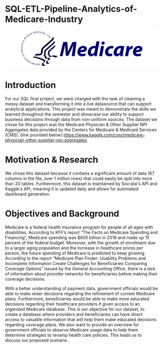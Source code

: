 # SQL-ETL-Pipeline-Analytics-of-Medicare-Industry
<img src="medicare.png">

<h1>Introduction</h1>
  
For our SQL final project, we were charged with the task of cleaning a messy dataset and transforming it into a live datasource that can support analytical applications. This project was meant to demonstrate the skills we learned throughout the semester and showcase our ability to support business decisions through data from non-uniform sources. The dataset we chose for this project was the Medicare Physician & Other Supplier NPI Aggregates data provided by the Centers for Medicare & Medicaid Services (CMS). (link provided below)
https://www.kaggle.com/cms/medicare-physician-other-supplier-npi-aggregates


<h1>Motivation & Research</h1>
We chose this dataset because it contains a significant amount of data (67 columns in the file, over 1 million rows) that could easily be split into more than 20 tables. Furthermore, this dataset is maintained by Socrata's API and Kaggle's API, meaning it is updated daily and allows for automated dashboard generation. 

<h1>Objectives and Background</h1>
<p>Medicare is a federal health insurance program for people of all ages with disabilities. According to KFF’s report “The Facts on Medicare Spending and Financing”, Medicare spending was $605 billion in 2018 and made up 15 percent of the federal budget. Moreover, with the growth of enrollment due to a larger aging population and the increase in healthcare prices per person, the future spending of Medicare is predicted to keep growing. According to the report “Medicare Plan Finder: Usability Problems and Incomplete Information Create Challenges for Beneficiaries Comparing Coverage Options” issued by the General Accounting Office, there is a lack of information about provider networks for beneficiaries before making their coverage decisions.</p>
<p>With a better understanding of payment data, government officials would be able to make wiser decisions regarding the refinement of current Medicare plans. Furthermore, beneficiaries would be able to make more educated decisions regarding their healthcare providers if given access to an organized Medicare database. This is our objective for our dataset, to create a database where providers and beneficiaries can have direct access to valuable information that will help them make educated decisions regarding coverage plans. We also want to provide an overview for government officials to observe Medicare usage data to help them determine strategies to revamp health care policies. This leads us to discuss our proposed scenario.</p>
